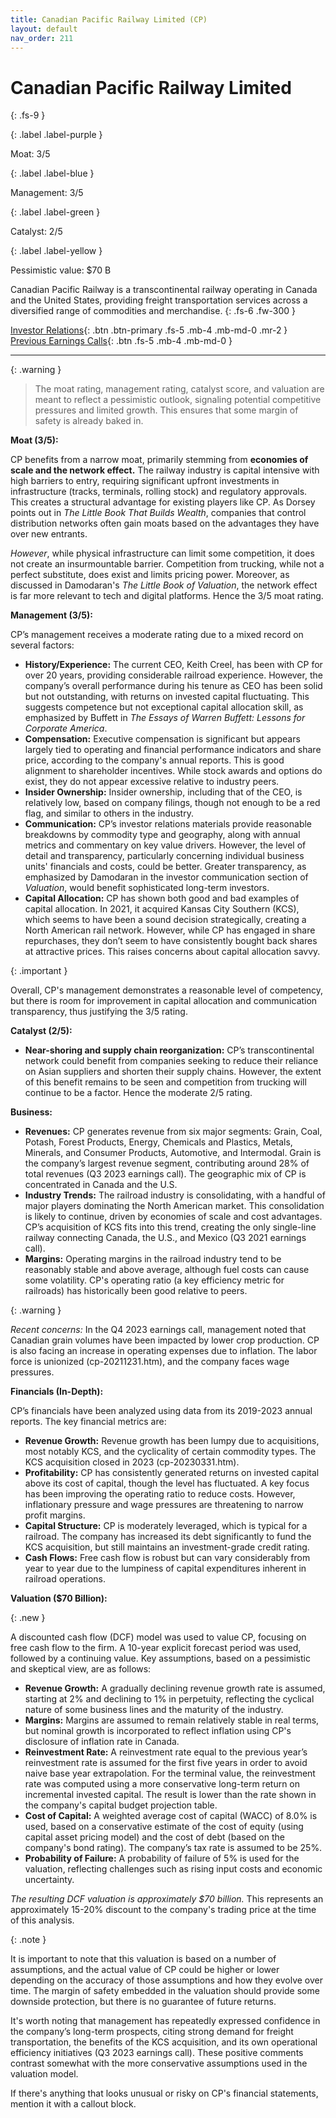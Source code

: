 ```yaml
---
title: Canadian Pacific Railway Limited (CP)
layout: default
nav_order: 211
---
```


# Canadian Pacific Railway Limited
{: .fs-9 }

{: .label .label-purple }

Moat: 3/5

{: .label .label-blue }

Management: 3/5

{: .label .label-green }

Catalyst: 2/5

{: .label .label-yellow }

Pessimistic value: $70 B

Canadian Pacific Railway is a transcontinental railway operating in Canada and the United States, providing freight transportation services across a diversified range of commodities and merchandise.
{: .fs-6 .fw-300 }

[Investor Relations](https://www.google.com/search?q=CP+investor+relations){: .btn .btn-primary .fs-5 .mb-4 .mb-md-0 .mr-2 }
[Previous Earnings Calls](https://discountingcashflows.com/company/CP/transcripts/){: .btn .fs-5 .mb-4 .mb-md-0 }

---

{: .warning } 
>The moat rating, management rating, catalyst score, and valuation are meant to reflect a pessimistic outlook, signaling potential competitive pressures and limited growth. This ensures that some margin of safety is already baked in.


**Moat (3/5):**

CP benefits from a narrow moat, primarily stemming from **economies of scale and the network effect.**  The railway industry is capital intensive with high barriers to entry, requiring significant upfront investments in infrastructure (tracks, terminals, rolling stock) and regulatory approvals.  This creates a structural advantage for existing players like CP. As Dorsey points out in *The Little Book That Builds Wealth*, companies that control distribution networks often gain moats based on the advantages they have over new entrants.

*However*, while physical infrastructure can limit some competition, it does not create an insurmountable barrier.  Competition from trucking, while not a perfect substitute, does exist and limits pricing power. Moreover, as discussed in Damodaran's *The Little Book of Valuation*, the network effect is far more relevant to tech and digital platforms. Hence the 3/5 moat rating.

**Management (3/5):**

CP’s management receives a moderate rating due to a mixed record on several factors:

* **History/Experience:** The current CEO, Keith Creel, has been with CP for over 20 years, providing considerable railroad experience. However, the company’s overall performance during his tenure as CEO has been solid but not outstanding, with returns on invested capital fluctuating. This suggests competence but not exceptional capital allocation skill, as emphasized by Buffett in *The Essays of Warren Buffett: Lessons for Corporate America*.
* **Compensation:** Executive compensation is significant but appears largely tied to operating and financial performance indicators and share price, according to the company's annual reports. This is good alignment to shareholder incentives. While stock awards and options do exist, they do not appear excessive relative to industry peers.
* **Insider Ownership:** Insider ownership, including that of the CEO, is relatively low, based on company filings, though not enough to be a red flag, and similar to others in the industry.
* **Communication:** CP’s investor relations materials provide reasonable breakdowns by commodity type and geography, along with annual metrics and commentary on key value drivers. However, the level of detail and transparency, particularly concerning individual business units' financials and costs, could be better. Greater transparency, as emphasized by Damodaran in the investor communication section of *Valuation*, would benefit sophisticated long-term investors.
* **Capital Allocation:** CP has shown both good and bad examples of capital allocation. In 2021, it acquired Kansas City Southern (KCS), which seems to have been a sound decision strategically, creating a North American rail network.  However, while CP has engaged in share repurchases, they don’t seem to have consistently bought back shares at attractive prices. This raises concerns about capital allocation savvy.

{: .important }

Overall, CP's management demonstrates a reasonable level of competency, but there is room for improvement in capital allocation and communication transparency, thus justifying the 3/5 rating.

**Catalyst (2/5):**

* **Near-shoring and supply chain reorganization:**  CP’s transcontinental network could benefit from companies seeking to reduce their reliance on Asian suppliers and shorten their supply chains.  However, the extent of this benefit remains to be seen and competition from trucking will continue to be a factor. Hence the moderate 2/5 rating.

**Business:**

* **Revenues:**  CP generates revenue from six major segments: Grain, Coal, Potash, Forest Products, Energy, Chemicals and Plastics, Metals, Minerals, and Consumer Products, Automotive, and Intermodal.  Grain is the company’s largest revenue segment, contributing around 28% of total revenues (Q3 2023 earnings call). The geographic mix of CP is concentrated in Canada and the U.S.  
* **Industry Trends:** The railroad industry is consolidating, with a handful of major players dominating the North American market.  This consolidation is likely to continue, driven by economies of scale and cost advantages.  CP’s acquisition of KCS fits into this trend, creating the only single-line railway connecting Canada, the U.S., and Mexico (Q3 2021 earnings call).
* **Margins:**  Operating margins in the railroad industry tend to be reasonably stable and above average, although fuel costs can cause some volatility. CP's operating ratio (a key efficiency metric for railroads) has historically been good relative to peers.  

{: .warning }

*Recent concerns:* In the Q4 2023 earnings call, management noted that Canadian grain volumes have been impacted by lower crop production. CP is also facing an increase in operating expenses due to inflation. The labor force is unionized (cp-20211231.htm), and the company faces wage pressures.

**Financials (In-Depth):**

CP’s financials have been analyzed using data from its 2019-2023 annual reports. The key financial metrics are:

* **Revenue Growth:**  Revenue growth has been lumpy due to acquisitions, most notably KCS, and the cyclicality of certain commodity types. The KCS acquisition closed in 2023 (cp-20230331.htm). 
* **Profitability:**  CP has consistently generated returns on invested capital above its cost of capital, though the level has fluctuated. A key focus has been improving the operating ratio to reduce costs. However, inflationary pressure and wage pressures are threatening to narrow profit margins. 
* **Capital Structure:** CP is moderately leveraged, which is typical for a railroad.  The company has increased its debt significantly to fund the KCS acquisition, but still maintains an investment-grade credit rating.
* **Cash Flows:** Free cash flow is robust but can vary considerably from year to year due to the lumpiness of capital expenditures inherent in railroad operations.

**Valuation ($70 Billion):**

{: .new }

A discounted cash flow (DCF) model was used to value CP, focusing on free cash flow to the firm.  A 10-year explicit forecast period was used, followed by a continuing value.  Key assumptions, based on a pessimistic and skeptical view, are as follows:

* **Revenue Growth:** A gradually declining revenue growth rate is assumed, starting at 2% and declining to 1% in perpetuity, reflecting the cyclical nature of some business lines and the maturity of the industry.
* **Margins:**  Margins are assumed to remain relatively stable in real terms, but nominal growth is incorporated to reflect inflation using CP's disclosure of inflation rate in Canada.
* **Reinvestment Rate:** A reinvestment rate equal to the previous year’s reinvestment rate is assumed for the first five years in order to avoid naive base year extrapolation. For the terminal value, the reinvestment rate was computed using a more conservative long-term return on incremental invested capital. The result is lower than the rate shown in the company's capital budget projection table.
* **Cost of Capital:** A weighted average cost of capital (WACC) of 8.0% is used, based on a conservative estimate of the cost of equity (using capital asset pricing model) and the cost of debt (based on the company's bond rating). The company’s tax rate is assumed to be 25%.
* **Probability of Failure:**  A probability of failure of 5% is used for the valuation, reflecting challenges such as rising input costs and economic uncertainty.

*The resulting DCF valuation is approximately $70 billion.*  This represents an approximately 15-20% discount to the company's trading price at the time of this analysis.

{: .note }

It is important to note that this valuation is based on a number of assumptions, and the actual value of CP could be higher or lower depending on the accuracy of those assumptions and how they evolve over time.  The margin of safety embedded in the valuation should provide some downside protection, but there is no guarantee of future returns.


It's worth noting that management has repeatedly expressed confidence in the company’s long-term prospects, citing strong demand for freight transportation, the benefits of the KCS acquisition, and its own operational efficiency initiatives (Q3 2023 earnings call). These positive comments contrast somewhat with the more conservative assumptions used in the valuation model.



If there's anything that looks unusual or risky on CP's financial statements, mention it with a callout block.